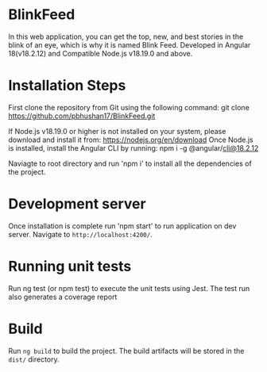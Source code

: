 # BlinkFeed
In this web application, you can get the top, new, and best stories in the blink of an eye, which is why it is named Blink Feed.
Developed in Angular 18(v18.2.12) and Compatible Node.js v18.19.0 and above.

# Installation Steps
First clone the repository from Git using the following command: git clone https://github.com/pbhushan17/BlinkFeed.git

If Node.js v18.19.0 or higher is not installed on your system, please download and install it from: https://nodejs.org/en/download
Once Node.js is installed, install the Angular CLI by running: npm i -g @angular/cli@18.2.12

Naviagte to root directory and run 'npm i' to install all the dependencies of the project.

# Development server
Once installation is complete run 'npm start' to run application on dev server. Navigate to `http://localhost:4200/`.

# Running unit tests
Run ng test (or npm test) to execute the unit tests using Jest. The test run also generates a coverage report

# Build
Run `ng build` to build the project. The build artifacts will be stored in the `dist/` directory.
